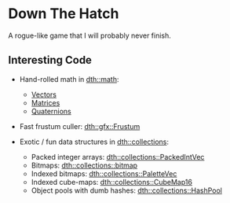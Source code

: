 # Down The Hatch

A rogue-like game that I will probably never finish.

## Interesting Code

* Hand-rolled math in [dth::math](./src/math):
    - [Vectors](./src/math/vector.rs)
    - [Matrices](./src/math/matrix.rs)
    - [Quaternions](./src/math/quaternion.rs)
    
* Fast frustum culler: [dth::gfx::Frustum](./src/gfx/frustum.rs)

* Exotic / fun data structures in [dth::collections](./src/collections):
    - Packed integer arrays: [dth::collections::PackedIntVec](./src/collections/packed_int_vec.rs)
    - Bitmaps: [dth::collections::bitmap](src/collections/bitmap.rs)
    - Indexed bitmaps: [dth::collections::PaletteVec](./src/collections/palette_vec.rs)
    - Indexed cube-maps: [dth::collections::CubeMap16](./src/collections/cube_map.rs)
    - Object pools with dumb hashes: [dth::collections::HashPool](./src/collections/hash_pool.rs)